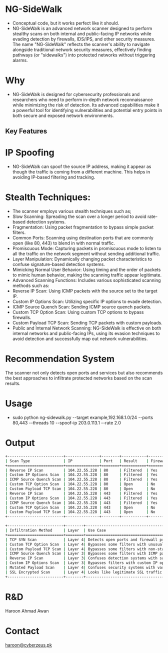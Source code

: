 # NG-SideWalk
- Conceptual code, but it works perfect like it should.
- NG-SideWalk is an advanced network scanner designed to perform stealthy scans on both internal and public-facing IP networks while evading detection by firewalls, IDS/IPS, and other security measures. The name "NG-SideWalk" reflects the scanner's ability to navigate alongside traditional network security measures, effectively finding pathways (or "sidewalks") into protected networks without triggering alarms.

# Why 
- NG-SideWalk is designed for cybersecurity professionals and researchers who need to perform in-depth network reconnaissance while minimizing the risk of detection. Its advanced capabilities make it a powerful tool for identifying vulnerabilities and potential entry points in both secure and exposed network environments.

## Key Features

# IP Spoofing
- NG-SideWalk can spoof the source IP address, making it appear as though the traffic is coming from a different machine. This helps in avoiding IP-based filtering and tracking.

# Stealth Techniques: 
- The scanner employs various stealth techniques such as;
- Slow Scanning: Spreading the scan over a longer period to avoid rate-based detection systems.
- Fragmentation: Using packet fragmentation to bypass simple packet filters.
- Common Ports: Scanning using destination ports that are commonly open (like 80, 443) to blend in with normal traffic.
- Promiscuous Mode: Capturing packets in promiscuous mode to listen to all the traffic on the network segment without sending additional traffic.
- Layer Manipulation: Dynamically changing packet characteristics to confuse signature-based detection systems.
- Mimicking Normal User Behavior: Using timing and the order of packets to mimic human behavior, making the scanning traffic appear legitimate.
- Advanced Scanning Functions: Includes various sophisticated scanning methods such as:
- Reverse IP Scan: Using ICMP packets with the source set to the target IP.
- Custom IP Options Scan: Utilizing specific IP options to evade detection.
- ICMP Source Quench Scan: Sending ICMP source quench packets.
- Custom TCP Option Scan: Using custom TCP options to bypass firewalls.
- Custom Payload TCP Scan: Sending TCP packets with custom payloads.
- Public and Internal Network Scanning: NG-SideWalk is effective on both internal networks and public-facing IPs, using its evasion techniques to avoid detection and successfully map out network vulnerabilities.

# Recommendation System
The scanner not only detects open ports and services but also recommends the best approaches to infiltrate protected networks based on the scan results.

# Usage
- sudo python ng-sidewalk.py --target example,192.168.1.0/24 --ports 80,443 --threads 10 --spoof-ip 203.0.113.1 --rate 2.0

# Output
```bash
+-------------------------+---------------+--------+-----------+---------------------+
| Scan Type               | IP            | Port   | Result    | Firewall Detected   |
+=========================+===============+========+===========+=====================+
| Reverse IP Scan         | 104.22.55.228 | 80     | Filtered  | Yes                 |
| Custom IP Options Scan  | 104.22.55.228 | 80     | Filtered  | Yes                 |
| ICMP Source Quench Scan | 104.22.55.228 | 80     | Filtered  | Yes                 |
| Custom TCP Option Scan  | 104.22.55.228 | 80     | Open      | No                  |
| Custom Payload TCP Scan | 104.22.55.228 | 80     | Open      | No                  |
| Reverse IP Scan         | 104.22.55.228 | 443    | Filtered  | Yes                 |
| Custom IP Options Scan  | 104.22.55.228 | 443    | Filtered  | Yes                 |
| ICMP Source Quench Scan | 104.22.55.228 | 443    | Filtered  | Yes                 |
| Custom TCP Option Scan  | 104.22.55.228 | 443    | Open      | No                  |
| Custom Payload TCP Scan | 104.22.55.228 | 443    | Open      | No                  |
+-------------------------+---------------+--------+-----------+---------------------+

+-------------------------+--------+----------------------------------------------+-----------------+
| Infiltration Method     | Layer  | Use Case                                     | Supports        |
+=========================+========+==============================================+=================+
| TCP SYN Scan            | Layer 4| Detects open ports and firewall presence     | Network Commands|
| Custom TCP Option Scan  | Layer 4| Bypasses some filters with unusual TCP options| Network Commands|
| Custom Payload TCP Scan | Layer 4| Bypasses some filters with non-standard payloads| Network Commands|
| ICMP Source Quench Scan | Layer 3| Bypasses some filters with ICMP packets      | Network Commands|
| Reverse IP Scan         | Layer 3| Confuses detection systems with same IP      | Network Commands|
| Custom IP Options Scan  | Layer 3| Bypasses filters with custom IP options      | Network Commands|
| Mutated Payload Scan    | Layer 4| Confuses security systems with varying payloads| Network Commands|
| SSL Encrypted Scan      | Layer 4| Looks like legitimate SSL traffic            | Network Commands|
+-------------------------+--------+----------------------------------------------+-----------------+
```

# R&D
Haroon Ahmad Awan

# Contact
haroon@cyberzeus.pk
